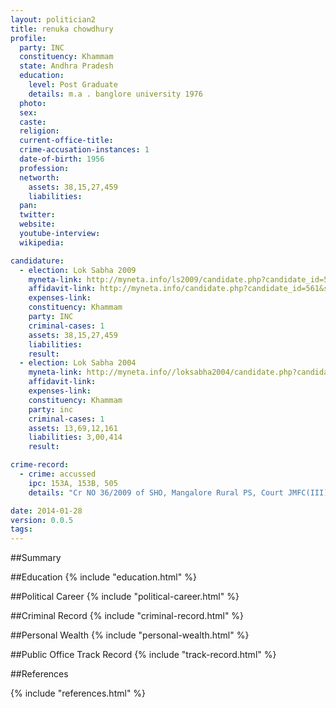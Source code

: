 ```yaml
---
layout: politician2
title: renuka chowdhury
profile: 
  party: INC
  constituency: Khammam
  state: Andhra Pradesh
  education: 
    level: Post Graduate
    details: m.a . banglore university 1976
  photo: 
  sex: 
  caste: 
  religion: 
  current-office-title: 
  crime-accusation-instances: 1
  date-of-birth: 1956
  profession: 
  networth: 
    assets: 38,15,27,459
    liabilities: 
  pan: 
  twitter: 
  website: 
  youtube-interview: 
  wikipedia: 

candidature: 
  - election: Lok Sabha 2009
    myneta-link: http://myneta.info/ls2009/candidate.php?candidate_id=561
    affidavit-link: http://myneta.info/candidate.php?candidate_id=561&scan=original
    expenses-link: 
    constituency: Khammam 
    party: INC
    criminal-cases: 1
    assets: 38,15,27,459
    liabilities: 
    result:  
  - election: Lok Sabha 2004
    myneta-link: http://myneta.info//loksabha2004/candidate.php?candidate_id=110
    affidavit-link: 
    expenses-link: 
    constituency: Khammam 
    party: inc
    criminal-cases: 1
    assets: 13,69,12,161
    liabilities: 3,00,414
    result:  

crime-record: 
  - crime: accussed
    ipc: 153A, 153B, 505
    details: "Cr NO 36/2009 of SHO, Mangalore Rural PS, Court JMFC(III)Mangalore, Date 17.02.2009" 

date: 2014-01-28
version: 0.0.5
tags: 
---
```

##Summary


##Education
{% include "education.html" %}


##Political Career
{% include "political-career.html" %}


##Criminal Record
{% include "criminal-record.html" %}


##Personal Wealth
{% include "personal-wealth.html" %}


##Public Office Track Record
{% include "track-record.html" %}


##References


{% include "references.html" %}